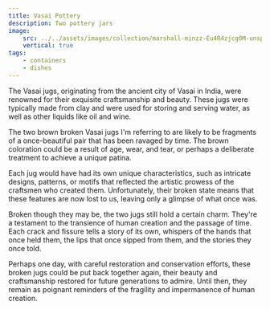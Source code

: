 ```yaml
---
title: Vasai Pottery
description: Two pottery jars
image:
    src: ../../assets/images/collection/marshall-minzz-Eu4R4zjcg0M-unsplash.jpg
    vertical: true
tags:
    - containers
    - dishes
---
```

The Vasai jugs, originating from the ancient city of Vasai in India, were renowned for their exquisite craftsmanship and beauty. These jugs were typically made from clay and were used for storing and serving water, as well as other liquids like oil and wine.

The two brown broken Vasai jugs I'm referring to are likely to be fragments of a once-beautiful pair that has been ravaged by time. The brown coloration could be a result of age, wear, and tear, or perhaps a deliberate treatment to achieve a unique patina.

Each jug would have had its own unique characteristics, such as intricate designs, patterns, or motifs that reflected the artistic prowess of the craftsmen who created them. Unfortunately, their broken state means that these features are now lost to us, leaving only a glimpse of what once was.

Broken though they may be, the two jugs still hold a certain charm. They're a testament to the transience of human creation and the passage of time. Each crack and fissure tells a story of its own, whispers of the hands that once held them, the lips that once sipped from them, and the stories they once told.

Perhaps one day, with careful restoration and conservation efforts, these broken jugs could be put back together again, their beauty and craftsmanship restored for future generations to admire. Until then, they remain as poignant reminders of the fragility and impermanence of human creation.
